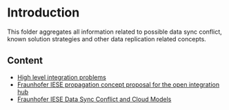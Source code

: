 # Introduction

This folder aggregates all information related to possible data sync conflict, known solution strategies and other data replication related concepts.

## Content

- [High level integration problems](HighlevelIntegrationProblems.md)
- [Fraunhofer IESE propagation concept proposal for the open integration hub](2018-03-09-FRAUNHOFER_IESE-Propagation-Concepts.pdf)
- [Fraunhofer IESE Data Sync Conflict and Cloud Models](2018-08-08-FRAUNHOFER_IESE-DataSymcConflicts-CloudModels.pdf)